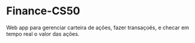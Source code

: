 # Finance-CS50
Web app para gerenciar carteira de ações, fazer transaçoẽs, e checar em tempo real o valor das ações. 
